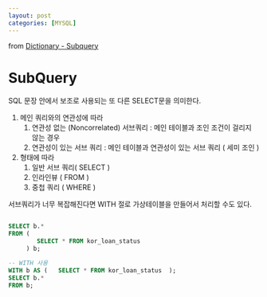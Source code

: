 ```yaml
---
layout: post
categories: [MYSQL]
---
```

from [Dictionary - Subquery](https://github.com/newkayak12/Dictionary/blob/master/sql/07.SubQuery.md)


# SubQuery
SQL 문장 안에서 보조로 사용되는 또 다른 SELECT문을 의미한다.
1. 메인 쿼리와의 연관성에 따라
   1. 연관성 없는 (Noncorrelated) 서브쿼리 : 메인 테이블과 조인 조건이 걸리지 않는 경우
   2. 연관성이 있는 서브 쿼리  : 메인 테이블과 연관성이 있는 서브 쿼리 ( 세미 조인 )
2. 형태에 따라
   1. 일반 서브 쿼리( SELECT )
   2. 인라인뷰 ( FROM )
   3. 중첩 쿼리 ( WHERE )

서브쿼리가 너무 복잡해진다면 WITH 절로 가상테이블을 만들어서 처리할 수도 있다. 
```sql

SELECT b.*
FROM (
        SELECT * FROM kor_loan_status
     ) b;

-- WITH 사용
WITH b AS (   SELECT * FROM kor_loan_status  );
SELECT b.* 
FROM b;
     
     
     
```
